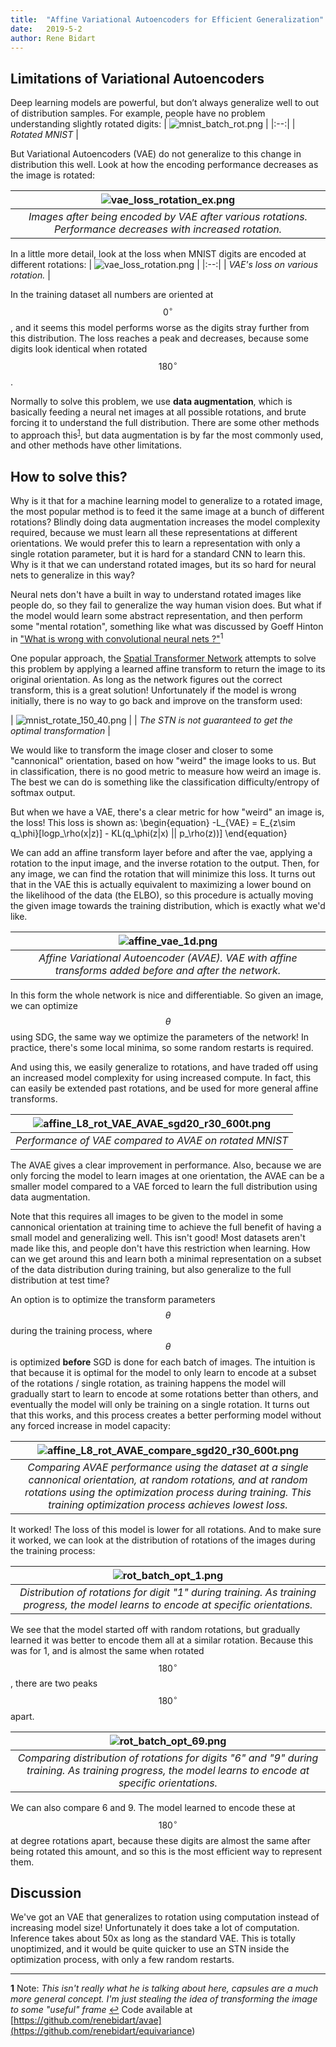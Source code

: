 ```yaml
---
title:  "Affine Variational Autoencoders for Efficient Generalization"
date:   2019-5-2
author: Rene Bidart
---
```


## Limitations of Variational Autoencoders
Deep learning models are powerful, but don’t always generalize well to out of distribution samples. For example, people have no problem understanding slightly rotated digits:
| ![mnist_batch_rot.png](/images/post_imgs/avae/mnist_batch_rot.png) |
|:--:| 
| *Rotated MNIST* |

But Variational Autoencoders (VAE) do not generalize to this change in distribution this well. Look at how the encoding performance decreases as the image is rotated:

| ![vae_loss_rotation_ex.png](/images/post_imgs/avae/vae_loss_rotation_ex.png) |
|:--:| 
| *Images after being encoded by VAE after various rotations. Performance decreases with increased rotation.* |

In a little more detail, look at the loss when MNIST digits are encoded at different rotations:
| ![vae_loss_rotation.png](/images/post_imgs/avae/vae_loss_rotation.png) |
|:--:| 
| *VAE's loss on various rotation.* |

In the training dataset all numbers are oriented at $$0^{\circ}$$, and it seems this model performs worse as the digits stray further from this distribution. The loss reaches a peak and decreases, because some digits look identical when rotated $$180^{\circ}$$. 

Normally to solve this problem, we use **data augmentation**, which is basically feeding a neural net images at all possible rotations, and brute forcing it to understand the full distribution. There are some other methods to approach this<sup id="a1">[1](#f1)</sup>, but data augmentation is by far the most commonly used, and other methods have other limitations.

## How to solve this?
Why is it that for a machine learning model to generalize to a rotated image, the most popular method is to feed it the same image at a bunch of different rotations? Blindly doing data augmentation increases the model complexity required, because we must learn all these representations at different orientations. We would prefer this to learn a representation with only a single rotation parameter, but it is hard for a standard CNN to learn this. Why is it that we can understand rotated images, but its so hard for neural nets to generalize in this way?

Neural nets don't have a built in way to understand rotated images like people do, so they fail to generalize the way human vision does. But what if the model would learn some abstract representation, and then perform some "mental rotation", something like what was discussed by Goeff Hinton in ["What is wrong with convolutional neural nets ?"](http://www.youtube.com/watch?v=rTawFwUvnLE&t=19m50s)<sup id="a1">1</sup>

One popular approach, the [Spatial Transformer Network](https://arxiv.org/abs/1506.02025) attempts to solve this problem by applying a learned affine transform to return the image to its original orientation. As long as the network figures out the correct transform, this is a great solution! Unfortunately if the model is wrong initially, there is no way to go back and improve on the transform used:

| ![mnist_rotate_150_40.png](/images/post_imgs/avae/mnist_rotate_150_40.png) |
| *The STN is not guaranteed to get the optimal transformation* |

We would like to transform the image closer and closer to some "cannonical" orientation, based on how "weird" the image looks to us. But in classification, there is no good metric to measure how weird an image is. The best we can do is something like the classification difficulty/entropy of softmax output.

But when we have a VAE, there's a clear metric for how "weird" an image is, the loss!  This loss is shown as:
\begin{equation}
-L_{VAE} = E_{z\sim q_\phi}[logp_\rho(x|z)] - KL(q_\phi(z|x) || p_\rho(z))] 
\end{equation}

We can add an affine transform layer before and after the vae, applying a rotation to the input image, and the inverse rotation to the output.  Then, for any image, we can find the rotation that will minimize this loss. It turns out that in the VAE this is actually equivalent to maximizing a lower bound on the likelihood of the data (the ELBO), so this procedure is actually moving the given image towards the training distribution, which is exactly what we'd like.

| ![affine_vae_1d.png](/images/post_imgs/avae/affine_vae_1d.png) |
|:--:| 
| *Affine Variational Autoencoder (AVAE). VAE with affine transforms added before and after the network.* |

In this form the whole network is nice and differentiable. So given an image, we can optimize $$\theta$$ using SDG, the same way we optimize the parameters of the network! In practice, there's some local minima, so some random restarts is required. 

And using this, we easily generalize to rotations, and have traded off using an increased model complexity for using increased compute. In fact, this can easily be extended past rotations, and be used for more general affine transforms. 

| ![affine_L8_rot_VAE_AVAE_sgd20_r30_600t.png](/images/post_imgs/avae/affine_L8_rot_VAE_AVAE_sgd20_r30_600t.png) |
|:--:| 
| *Performance of VAE compared to AVAE on rotated MNIST* |

The AVAE gives a clear improvement in performance. Also, because we are only forcing the model to learn images at one orientation, the AVAE can be a smaller model compared to a VAE forced to learn the full distribution using data augmentation.

Note that this requires all images to be given to the model in some cannonical orientation at training time to achieve the full benefit of having a small model and generalizing well. This isn't good! Most datasets aren't made like this, and people don't have this restriction when learning. How can we get around this and learn both a minimal representation on a subset of the data distribution during training, but also generalize to the full distribution at test time? 

An option is to optimize the transform parameters  $$\theta$$ during the training process, where $$\theta$$ is optimized  **before** SGD is done for each batch of images. The intuition is that because it is optimal for the model to only learn to encode at a subset of the rotations / single rotation, as training happens the model will gradually start to learn to encode at some rotations better than others, and eventually the model will only be training on a single rotation. It turns out that this works, and this process creates a better performing model without any forced increase in model capacity:

| ![affine_L8_rot_AVAE_compare_sgd20_r30_600t.png](/images/post_imgs/avae/affine_L8_rot_AVAE_compare_sgd20_r30_600t.png) |
|:--:| 
| *Comparing AVAE performance using the dataset at a single cannonical orientation, at random rotations, and at random rotations using the optimization process during training. This training optimization process achieves lowest loss.* |

It worked! The loss of this model is lower for all rotations. And to make sure it worked, we can look at the distribution of rotations of the images during the training process:


| ![rot_batch_opt_1.png](/images/post_imgs/avae/rot_batch_opt_1.png) |
|:--:| 
| *Distribution of rotations for digit "1" during training. As training progress, the model learns to encode at specific orientations.* |

We see that the model started off with random rotations, but gradually learned it was better to encode them all at a similar rotation. Because this was for 1, and is almost the same when rotated $$180^{\circ}$$, there are two peaks $$180^{\circ}$$ apart.

| ![rot_batch_opt_69.png](/images/post_imgs/avae/rot_batch_opt_69.png) |
|:--:| 
| *Comparing distribution of rotations for digits "6" and "9" during training. As training progress, the model learns to encode at specific orientations.* |

We can also compare 6 and 9. The model learned to encode these at $$180^{\circ}$$ at degree rotations apart, because these digits are almost the same after being rotated this amount, and so this is the most efficient way to represent them.

## Discussion
We've got an VAE that generalizes to rotation using computation instead of increasing model size! Unfortunately it does take a lot of computation. Inference takes about 50x as long as the standard VAE. This is totally unoptimized, and it would be quite quicker to use an STN inside the optimization process, with only a few random restarts.

____________

<b id="f1">1</b> Note: *This isn't really what he is talking about here, capsules are a much more general concept. I'm just stealing the idea of transforming the image to some "useful" frame* [↩](#a2)
Code available at [https://github.com/renebidart/avae](<https://github.com/renebidart/equivariance>)
